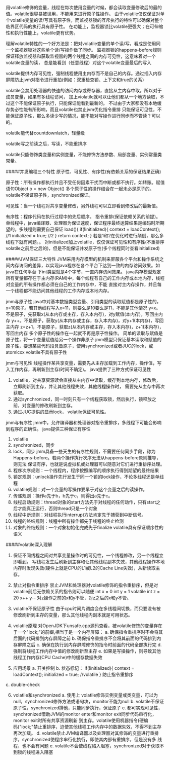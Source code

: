 用volatile修饰的变量，线程在每次使用变量的时候，都会读取变量修改后的最的值。volatile很容易被误用，不能用来进行原子性操作。
由于volatile仅仅保证对单个volatile变量的读/写具有原子性，而监视器锁的互斥执行的特性可以确保对整个临界区代码的执行具有原子性。
在功能上，监视器锁比volatile更强大；在可伸缩性和执行性能上，volatile更有优势。


理解volatile特性的一个好方法是：把对volatile变量的单个读/写，看成是使用同一个监视器锁对这些单个读/写操作做了同步。
监视器锁的happens-before规则保证释放监视器和获取监视器的两个线程之间的内存可见性，这意味着对一个volatile变量的读，
总是能看到（任意线程）对这个volatile变量最后的写入

volatile提供内存可见性，强制线程使用主内存而不是自己的内存。通过插入内存屏障防止jvm对指令进行重拍(例如：双重检查锁、上下文和true的关系)


volatile会禁用处理器的快速的访问内存或寄存器，直接从主内存中取。所以对于成员变量，如果有多线程访问，
加上violatile就可以让他们都从一个地方读取，不过这个不能保证原子执行，只能保证能看到最新的。
不过由于大家都没有本地缓存势必性能有所影响，而且volatile也禁止jvm优化指令重排
只能保证可见性，不能保证原子性，那么多读少写的情况，能不能对写操作进行同步而不管读？可以的。

volatile能代替countdownlatch，轻量级

volatile写之前读之后，写读，不能重排序

volatile只能修饰类变量和实例变量，不能修饰方法参数、局部变量、实例常量类常量。

#####并发编程三个特性
原子性、可见性、有序性(有依赖关系的保证结果正确)

原子性：所有操作都执行并且不受任何因素干扰而中断或都不执行。如转账。赋值语句Object o = new Object()
多个原子性的操作结合在一起未必是原子的。
volatile不保证原子性，synchronized保证。

可见性：当一个线程对共享变量修改，另外线程可以立即看到修改后的最新值。

有序性：程序代码在执行过程中的先后顺序。
指令重排(保证依赖关系的前提)。单线程中，java编译器、处理器为保证速度，保证程序最终运算结果是编码时所期望的。多线程则需要自己保证
load(){
  if(!initialized){
    context = loadContext(); //1
    initialized = true; //2
  }
  return context;
}
若是1和2在优化时进行颠倒，那么多线程下就有问题。。
对initialized加上volatile，仅仅保证可见性和有序性(不重排序volatile之前后之后的)，但是不能保证并发原子性(多个线程同时查看initialized)

#####JVM保证三大特性
JVM采用内存模型的机制来屏蔽各个平台和操作系统之间内存访问的差异，以实现java程序在各个平台下达到一致的内存访问效果。如java在任何平台
下int类型就是4个字节，一直内存访问效果。
java内存模型规定所有变量都存在于主内存(RAM)中，每个线程有自己的工作内存或本地内存，线程对变量的所有操作都必须在自己的工作内存中，不能
直接对主内存操作，并且每一个线程都不能访问其他线程的工作内存或本地内存。

jmm与原子性
java中对基本数据类型变量、引用类型的读取赋值都是原子性的，
x=10原子。若其他线程写入x=11，则要么是10要么是11，不能是其他情况
y=x。不是原子，先获取x(从本内存或主存，存入本内存)，对y赋值(本内存)，写回主内存
y++。不是原子，获取y(从本内存或主存，存入本内存)，对y+1(本内存)，写回主内存
z=z+1，不是原子，获取z(从本内存或主存，存入本内存)，z+1(本内存)，写回主内存
多个原子性的操作在一起就不再是原子性操作。
简单的读取与赋值是原子性，将一个变量赋值给另一个操作非原子
jmm模型只保证基本读取和赋值的原子性，要想某些代码段具备原子，使用synchronized或者JUC的lock，或atomicxx
volatile不具有原子性

jmm与可见性
线程操作某共享变量，需要先从主存加载到工作内存，操作值，写入工作内存，再刷新到主存(时间不确定)。
java提供了三种方式保证可见性
1. volatile，对共享资源读会直接从主内存中读取，缓存到本地内存，修改后，立即刷新到主存，并让其他线程失效，其他线程操作时，
需要先从主存中再次获取。
2. 通过synchronized，同一时刻只有一个线程获取锁，然后执行，锁释放之前，对变量的修改刷新到主存。
3. 通过JUC提供的显示lock，
volatile保证可见性。

jmm与有序性
jmm中，允许编译器和处理器对指令重排序，多线程下可能会影响到程序的正确性。
java提供三种保证有序性
1. volatile
2. synchronized，同步
3. lock，同步
jmm具备一些天生的有序性规则，不需要任何同步手段，称为Happens-before。若两个操作执行次序无法从happens-before原则推导，则无法
保证有序，也就是说虚拟机或处理器可以随意对它们进行重排序处理。
1. 程序次序规则：一个线程内，程序按照编写的顺序执行得到期望的最终结果
2. 锁定规则：unlock操作先行发生于同一个锁的lock操作，不论多线程还是单线程
3. volatile规则：对一个变量的写操作要早于对这个变量之后的读操作。
4. 传递规则：操作a先于b，b先于c，则得出a先于c。
5. 线程启动规则：thread对象的start方法先于对线程的任何动作，只有start之后才能真正运行，否则thread只是一个对象
6. 线程中断规则：对线程执行interrupt方法肯定先于捕获到中断信号。
7. 线程的终结规则：线程中所有操作都先于线程的终止检测
8. 对象的终结规则：一个对象初始化完成先于finalize
volatile具有保证顺序性的语义

#####volatile深入理解
1. 保证不同线程之间对共享变量操作时的可见性，一个线程修改，另一个线程立即看到。
写线程发生后刷新到主存和让其他线程副本失效，其他线程操作本地内存时发现失效(硬件上就是CPU的L1或L2的Cache Line失效)，从新读取主存。
2. 禁止对指令重排序
禁止JVM和处理器对volatile修饰的指令重排序，但是对volatile前后无依赖关系的指令则可以随便
int x = 0
int y = 1
volatile int z = 20 
x++
y--
对z操作之前的x和y不管，对z之后的x和y不管。
3. volatile不保证原子性
由于cpu时间片调度会在多线程间切换，而只要没有被修改刷新到主存的变量，那么其他线程内副本就是可用状态。

4. volatile原理
对OpenJDK下unsafe.cpp源码查看，被volatile修饰的变量存在于一个"lock;"的前缀,相当于是一个内存屏障：
a. 确保指令重排序时不会将其后面的代码排到内存屏障之前
b. 确保指令重排序不会将其前面的代码排到内存屏障之后
c. 确保在执行到内存屏障修饰的指令时前面的代码全部执行完
d. 强制将线程工作内存中值的修改刷新至主存
e. 如果是写操操作，则导致其他线程工作内存(CPU Cache)中的缓存数据失效

5. 应用场景
a. 开关控制
b. 状态标记：
if(!initialized){
    context = loadContext(); 
    initialized = true; //volatile
  }
  防止指令重排序
  
c. double-check

6. volatile和synchronized
a. 使用上
volatile修饰实例变量或类变量，可以为null，synchronized修饰方法或语句块，monitor不能为null
b. volatile不保证原子性，synchronized排他，只能同步执行，保证原子
c. 都可实现可见性，synchronized借助JVM的monitor enter和monitor exit同步代码串行化，monitor exit时所有共享资源刷新
到主存。volatile使用机器指令(硬编码)"lock;"禁止重排序，迫使其他线程工作内存中的数据失效，不得不到主存再次加载。
d. volatile禁止JVM编译器以及处理器对其修饰的变量进行重排序，synchronized使程序串行化执行，即使其内部有重排序，但是没有多
线程，也不会有问题
e. volatile不会使线程陷入阻塞，synchronized对于获取不到锁的线程进入阻塞


